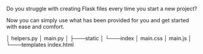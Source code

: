 Do you struggle with creating Flask files every time you start a new project?

Now you can simply use what has been provided for you and get started with ease and comfort.

│   helpers.py
│   main.py
│
├───static
│   └───index
│           main.css
│           main.js
│
└───templates
        index.html
